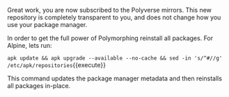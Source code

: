 Great work, you are now subscribed to the Polyverse mirrors. This new repository is completely transparent to you, and does not change how you use your package manager.

In order to get the full power of Polymorphing reinstall all packages. For Alpine, lets run:

`apk update && apk upgrade --available --no-cache && sed -in 's/^#//g' /etc/apk/repositories`{{execute}}

This command updates the package manager metadata and then reinstalls all packages in-place.
